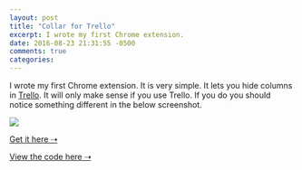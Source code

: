 ```yaml
---
layout: post
title: "Collar for Trello"
excerpt: I wrote my first Chrome extension.
date: 2016-08-23 21:31:55 -0500
comments: true
categories: 
---
```


I wrote my first Chrome extension. It is very simple. It lets you hide columns in [Trello](https://trello.com). It will only make sense if you use Trello. If you do you should notice something different in the below screenshot.

![]({{site.url}}/assets/2016/08/collar.png)

[Get it here ⇢](https://chrome.google.com/webstore/detail/collar-for-trello/gihipdjddmpohdaojninllaghokfaend)

[View the code here ⇢](https://github.com/dealingwith/collar)
